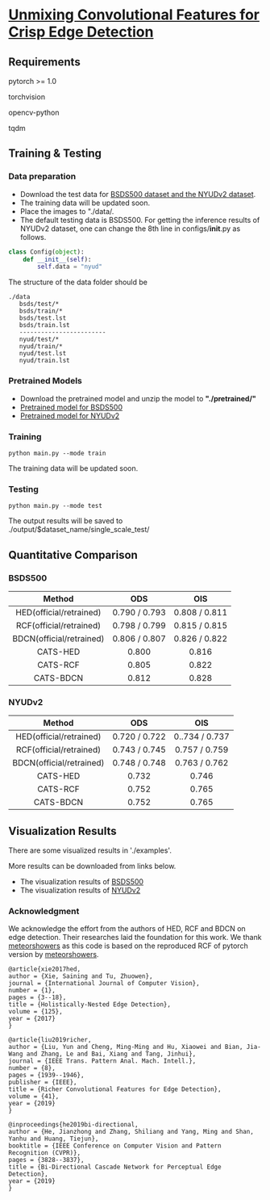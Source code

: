 # [Unmixing Convolutional Features for Crisp Edge Detection](http://arxiv.org/abs/2011.09808)



## Requirements

pytorch >= 1.0

torchvision

opencv-python

tqdm



## Training  & Testing

### Data preparation

- Download the test data for  [BSDS500 dataset and the NYUDv2 dataset](https://drive.google.com/file/d/1AqD3q-xeTD_HNh4wzDVvU3rXTAF9qRu_/view?usp=sharing).
- The training data will be updated soon.
- Place the images to "./data/.
- The default testing data is BSDS500. For getting the inference results of NYUDv2 dataset, one can change the 8th line in configs/__init__.py as follows.

```python
class Config(object):
    def __init__(self):
        self.data = "nyud"
```

The structure of the data folder should be

```shell
./data
   bsds/test/*
   bsds/train/*
   bsds/test.lst
   bsds/train.lst
   ------------------------
   nyud/test/*
   nyud/train/*
   nyud/test.lst
   nyud/train.lst
```

#### 

### Pretrained Models

- Download the pretrained model and unzip the model to **"./pretrained/"**
- [Pretrained model for BSDS500](https://drive.google.com/file/d/1xWYCKjdJTzSREYC9DHbUfZLViOf2CaME/view?usp=sharing)
- [Pretrained model for NYUDv2](https://drive.google.com/file/d/11DuMk38ZcPnnBuyP_ukpGODHJQkI5p-7/view?usp=sharing)



### Training

```shell
python main.py --mode train
```

The training data will be updated soon.



### Testing

```shell
python main.py --mode test
```

The output results will be saved to ./output/$dataset_name/single_scale_test/



## Quantitative Comparison



### BSDS500

|          Method          |      ODS      |      OIS      |
| :----------------------: | :-----------: | :-----------: |
| HED(official/retrained)  | 0.790 / 0.793 | 0.808 / 0.811 |
| RCF(official/retrained)  | 0.798 / 0.799 | 0.815 / 0.815 |
| BDCN(official/retrained) | 0.806 / 0.807 | 0.826 / 0.822 |
|         CATS-HED         |     0.800     |     0.816     |
|         CATS-RCF         |     0.805     |     0.822     |
|        CATS-BDCN         |     0.812     |     0.828     |



### NYUDv2

|          Method          |      ODS      |      OIS       |
| :----------------------: | :-----------: | :------------: |
| HED(official/retrained)  | 0.720 / 0.722 | 0..734 / 0.737 |
| RCF(official/retrained)  | 0.743 / 0.745 | 0.757 / 0.759  |
| BDCN(official/retrained) | 0.748 / 0.748 | 0.763 / 0.762  |
|         CATS-HED         |     0.732     |     0.746      |
|         CATS-RCF         |     0.752     |     0.765      |
|        CATS-BDCN         |     0.752     |     0.765      |




## Visualization Results
There are some visualized results in './examples'.

More results can be downloaded from links below.

- The visualization results of [BSDS500](https://drive.google.com/file/d/1tpmy3JShFeWkITFLvK6fttQdR5Y9TGsz/view?usp=sharing)
- The visualization results of [NYUDv2](https://drive.google.com/file/d/15lKMRWPKFxEn06Lnk1rl0iBaId4EfJSc/view?usp=sharing)



### Acknowledgment

We acknowledge the effort from the authors of HED, RCF and BDCN on edge detection. Their researches laid the foundation for this work. We thank [meteorshowers](https://github.com/meteorshowers/RCF-pytorch) as this code is based on  the reproduced RCF of pytorch version by [meteorshowers](https://github.com/meteorshowers/RCF-pytorch).

```
@article{xie2017hed,
author = {Xie, Saining and Tu, Zhuowen},
journal = {International Journal of Computer Vision},
number = {1},
pages = {3--18},
title = {Holistically-Nested Edge Detection},
volume = {125},
year = {2017}
}

@article{liu2019richer,
author = {Liu, Yun and Cheng, Ming-Ming and Hu, Xiaowei and Bian, Jia-Wang and Zhang, Le and Bai, Xiang and Tang, Jinhui},
journal = {IEEE Trans. Pattern Anal. Mach. Intell.},
number = {8},
pages = {1939--1946},
publisher = {IEEE},
title = {Richer Convolutional Features for Edge Detection},
volume = {41},
year = {2019}
}

@inproceedings{he2019bi-directional,
author = {He, Jianzhong and Zhang, Shiliang and Yang, Ming and Shan, Yanhu and Huang, Tiejun},
booktitle = {IEEE Conference on Computer Vision and Pattern Recognition (CVPR)},
pages = {3828--3837},
title = {Bi-Directional Cascade Network for Perceptual Edge Detection},
year = {2019}
}
```

